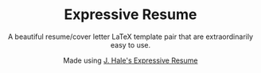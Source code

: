 <div align="center">

# Expressive Resume

A beautiful resume/cover letter LaTeX template pair that are extraordinarily
easy to use. 

Made using [J. Hale's Expressive Resume](https://github.com/thehale/expressive-resume)

